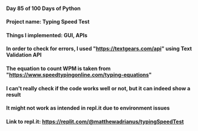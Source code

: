 #### Day 85 of 100 Days of Python
#### Project name: Typing Speed Test
#### Things I implemented: GUI, APIs

#### In order to check for errors, I used "https://textgears.com/api" using Text Validation API
#### The equation to count WPM is taken from "https://www.speedtypingonline.com/typing-equations" 
#### I can't really check if the code works well or not, but it can indeed show a result

#### It might not work as intended in repl.it due to environment issues
#### Link to repl.it: https://replit.com/@matthewadrianus/typingSpeedTest